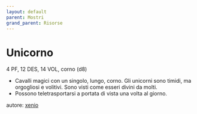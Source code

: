 ```yaml
---
layout: default
parent: Mostri
grand_parent: Risorse
---
```


# Unicorno
4 PF, 12 DES, 14 VOL, corno (d8)
- Cavalli magici con un singolo, lungo, corno. Gli unicorni sono timidi, ma orgogliosi e volitivi. Sono visti come esseri divini da molti.
- Possono teletrasportarsi a portata di vista una volta al giorno.

autore: [xenio](https://xenioinabottle.blogspot.com)
